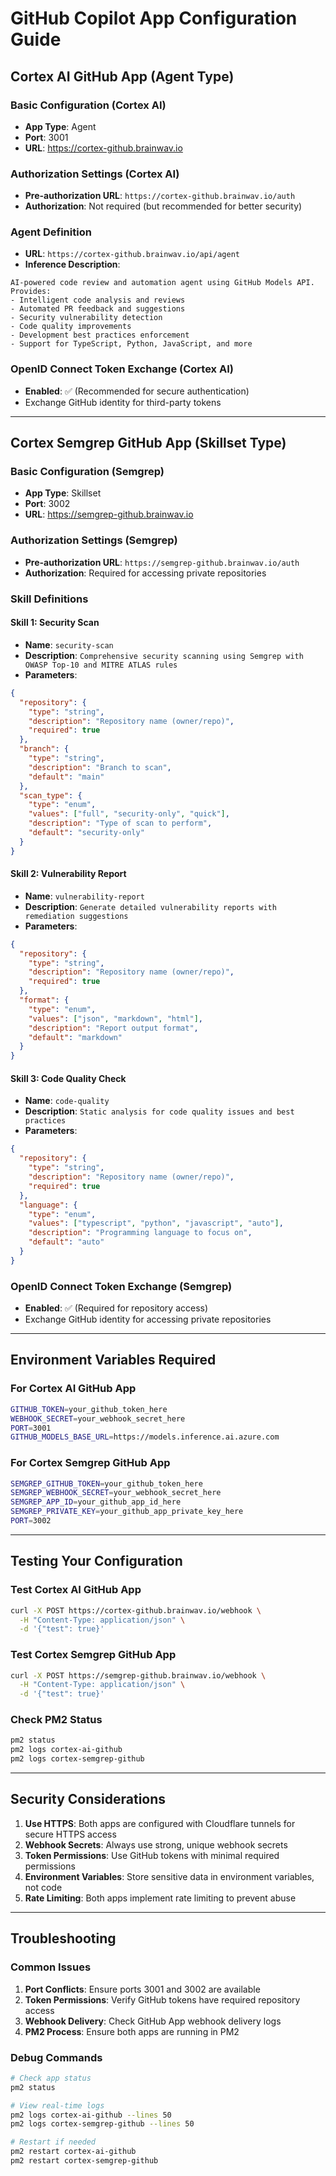 # GitHub Copilot App Configuration Guide

## Cortex AI GitHub App (Agent Type)

### Basic Configuration (Cortex AI)

- **App Type**: Agent
- **Port**: 3001
- **URL**: <https://cortex-github.brainwav.io>

### Authorization Settings (Cortex AI)

- **Pre-authorization URL**: `https://cortex-github.brainwav.io/auth`
- **Authorization**: Not required (but recommended for better security)

### Agent Definition

- **URL**: `https://cortex-github.brainwav.io/api/agent`
- **Inference Description**:

```
AI-powered code review and automation agent using GitHub Models API. Provides:
- Intelligent code analysis and reviews
- Automated PR feedback and suggestions  
- Security vulnerability detection
- Code quality improvements
- Development best practices enforcement
- Support for TypeScript, Python, JavaScript, and more
```

### OpenID Connect Token Exchange (Cortex AI)

- **Enabled**: ✅ (Recommended for secure authentication)
- Exchange GitHub identity for third-party tokens

---

## Cortex Semgrep GitHub App (Skillset Type)

### Basic Configuration (Semgrep)

- **App Type**: Skillset
- **Port**: 3002
- **URL**: <https://semgrep-github.brainwav.io>

### Authorization Settings (Semgrep)

- **Pre-authorization URL**: `https://semgrep-github.brainwav.io/auth`
- **Authorization**: Required for accessing private repositories

### Skill Definitions

#### Skill 1: Security Scan

- **Name**: `security-scan`
- **Description**: `Comprehensive security scanning using Semgrep with OWASP Top-10 and MITRE ATLAS rules`
- **Parameters**:

```json
{
  "repository": {
    "type": "string",
    "description": "Repository name (owner/repo)",
    "required": true
  },
  "branch": {
    "type": "string", 
    "description": "Branch to scan",
    "default": "main"
  },
  "scan_type": {
    "type": "enum",
    "values": ["full", "security-only", "quick"],
    "description": "Type of scan to perform",
    "default": "security-only"
  }
}
```

#### Skill 2: Vulnerability Report

- **Name**: `vulnerability-report`
- **Description**: `Generate detailed vulnerability reports with remediation suggestions`
- **Parameters**:

```json
{
  "repository": {
    "type": "string",
    "description": "Repository name (owner/repo)",
    "required": true
  },
  "format": {
    "type": "enum",
    "values": ["json", "markdown", "html"],
    "description": "Report output format",
    "default": "markdown"
  }
}
```

#### Skill 3: Code Quality Check

- **Name**: `code-quality`
- **Description**: `Static analysis for code quality issues and best practices`
- **Parameters**:

```json
{
  "repository": {
    "type": "string",
    "description": "Repository name (owner/repo)",
    "required": true
  },
  "language": {
    "type": "enum",
    "values": ["typescript", "python", "javascript", "auto"],
    "description": "Programming language to focus on",
    "default": "auto"
  }
}
```

### OpenID Connect Token Exchange (Semgrep)

- **Enabled**: ✅ (Required for repository access)
- Exchange GitHub identity for accessing private repositories

---

## Environment Variables Required

### For Cortex AI GitHub App

```bash
GITHUB_TOKEN=your_github_token_here
WEBHOOK_SECRET=your_webhook_secret_here
PORT=3001
GITHUB_MODELS_BASE_URL=https://models.inference.ai.azure.com
```

### For Cortex Semgrep GitHub App

```bash
SEMGREP_GITHUB_TOKEN=your_github_token_here
SEMGREP_WEBHOOK_SECRET=your_webhook_secret_here
SEMGREP_APP_ID=your_github_app_id_here
SEMGREP_PRIVATE_KEY=your_github_app_private_key_here
PORT=3002
```

---

## Testing Your Configuration

### Test Cortex AI GitHub App

```bash
curl -X POST https://cortex-github.brainwav.io/webhook \
  -H "Content-Type: application/json" \
  -d '{"test": true}'
```

### Test Cortex Semgrep GitHub App

```bash
curl -X POST https://semgrep-github.brainwav.io/webhook \
  -H "Content-Type: application/json" \
  -d '{"test": true}'
```

### Check PM2 Status

```bash
pm2 status
pm2 logs cortex-ai-github
pm2 logs cortex-semgrep-github
```

---

## Security Considerations

1. **Use HTTPS**: Both apps are configured with Cloudflare tunnels for secure HTTPS access
2. **Webhook Secrets**: Always use strong, unique webhook secrets
3. **Token Permissions**: Use GitHub tokens with minimal required permissions
4. **Environment Variables**: Store sensitive data in environment variables, not code
5. **Rate Limiting**: Both apps implement rate limiting to prevent abuse

---

## Troubleshooting

### Common Issues

1. **Port Conflicts**: Ensure ports 3001 and 3002 are available
2. **Token Permissions**: Verify GitHub tokens have required repository access
3. **Webhook Delivery**: Check GitHub App webhook delivery logs
4. **PM2 Process**: Ensure both apps are running in PM2

### Debug Commands

```bash
# Check app status
pm2 status

# View real-time logs
pm2 logs cortex-ai-github --lines 50
pm2 logs cortex-semgrep-github --lines 50

# Restart if needed
pm2 restart cortex-ai-github
pm2 restart cortex-semgrep-github
```

